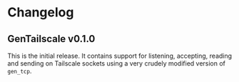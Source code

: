 # Changelog

## GenTailscale v0.1.0

This is the initial release. It contains support for listening, accepting,
reading and sending on Tailscale sockets using a very crudely modified version
of `gen_tcp`.
